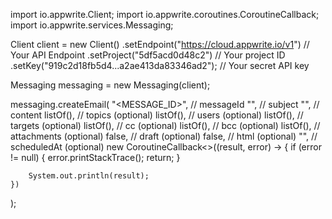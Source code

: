 import io.appwrite.Client;
import io.appwrite.coroutines.CoroutineCallback;
import io.appwrite.services.Messaging;

Client client = new Client()
    .setEndpoint("https://cloud.appwrite.io/v1") // Your API Endpoint
    .setProject("5df5acd0d48c2") // Your project ID
    .setKey("919c2d18fb5d4...a2ae413da83346ad2"); // Your secret API key

Messaging messaging = new Messaging(client);

messaging.createEmail(
    "<MESSAGE_ID>", // messageId
    "<SUBJECT>", // subject
    "<CONTENT>", // content
    listOf(), // topics (optional)
    listOf(), // users (optional)
    listOf(), // targets (optional)
    listOf(), // cc (optional)
    listOf(), // bcc (optional)
    listOf(), // attachments (optional)
    false, // draft (optional)
    false, // html (optional)
    "", // scheduledAt (optional)
    new CoroutineCallback<>((result, error) -> {
        if (error != null) {
            error.printStackTrace();
            return;
        }

        System.out.println(result);
    })
);

